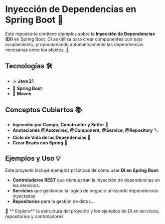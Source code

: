# Inyección de Dependencias en Spring Boot 🚀

Este repositorio contiene ejemplos sobre la **Inyección de Dependencias (DI)** en Spring Boot. DI se utiliza para crear componentes con bajo acoplamiento, proporcionando automáticamente las dependencias necesarias entre los objetos. 🔄

## Tecnologías 🛠️
- ☕ **Java 21**
- 🌱 **Spring Boot**
- 🧰 **Maven**

## Conceptos Cubiertos 📚
- **Inyección por Campo, Constructor y Setter** 💉
- **Anotaciones @Autowired, @Component, @Service, @Repository** 🏷️
- **Ciclo de Vida de las Dependencias** 🔄
- **Crear Beans con Spring** 🍃

## Ejemplos y Uso 💡
Este proyecto incluye ejemplos prácticos de cómo usar **DI en Spring Boot**:

- **Controladores REST** que demuestran la inyección de dependencias en los servicios.
- **Servicios** que gestionan la lógica de negocio utilizando dependencias inyectadas.
- **Repositorios** para la gestión de datos...

📂 ** Explora** la estructura del proyecto y los ejemplos de DI en servicios, repositorios y controladores.
